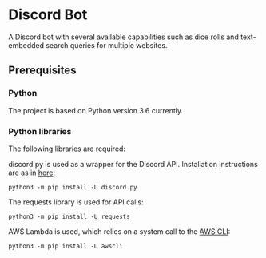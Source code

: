 
# Discord Bot

A Discord bot with several available capabilities such as dice rolls and text-embedded search queries for multiple websites.

## Prerequisites

### Python

The project is based on Python version 3.6 currently.

### Python libraries

The following libraries are required:

discord.py is used as a wrapper for the Discord API. Installation instructions are as in [here](https://pypi.org/project/discord.py/):

```
python3 -m pip install -U discord.py
```

The requests library is used for API calls:

```
python3 -m pip install -U requests
```

AWS Lambda is used, which relies on a system call to the [AWS CLI](https://aws.amazon.com/cli/):

```
python3 -m pip install -U awscli
```
